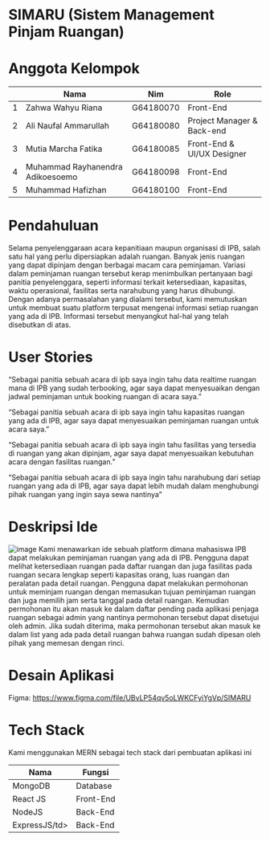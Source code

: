 # SIMARU (Sistem Management Pinjam Ruangan)

# Anggota Kelompok

<table>
    <thead>
        <tr>
            <th></th>
            <th>Nama</th>
            <th>Nim</th>
          <th>Role</th>
        </tr>
    </thead>
    <tbody>
        <tr>
            <td>1</td>
            <td>Zahwa Wahyu Riana</td>
            <td>G64180070</td>
            <td>Front-End</td>
        </tr>
        <tr>
            <td>2</td>
            <td>Ali Naufal Ammarullah</td>
            <td>G64180080</td>
            <td>Project Manager & Back-end</td>
        </tr>
        <tr>
            <td>3</td>
            <td>Mutia Marcha Fatika</td>
            <td>G64180085</td>
            <td>Front-End & UI/UX Designer</td>
        </tr>
        <tr>
            <td>4</td>
            <td>Muhammad Rayhanendra Adikoesoemo</td>
            <td>G64180098</td>
            <td>Front-End</td>
        </tr>
      <tr>
            <td>5</td>
            <td>Muhammad Hafizhan</td>
            <td>G64180100</td>
            <td>Front-End</td>
        </tr>
</tbody>
</table>

# Pendahuluan
Selama penyelenggaraan acara kepanitiaan maupun organisasi di IPB, salah satu hal yang perlu dipersiapkan adalah ruangan. Banyak jenis ruangan yang dapat dipinjam dengan berbagai macam cara peminjaman. Variasi dalam peminjaman ruangan tersebut kerap menimbulkan pertanyaan bagi panitia penyelenggara, seperti informasi terkait ketersediaan, kapasitas, waktu operasional, fasilitas serta narahubung yang harus dihubungi. Dengan adanya permasalahan yang dialami tersebut, kami memutuskan untuk membuat suatu platform terpusat mengenai informasi setiap ruangan yang ada di IPB. Informasi tersebut menyangkut hal-hal yang telah disebutkan di atas. 

# User Stories
“Sebagai panitia sebuah acara di ipb saya ingin tahu data realtime ruangan mana di IPB yang sudah terbooking, agar saya dapat menyesuaikan dengan jadwal peminjaman untuk booking ruangan di acara saya.”

“Sebagai panitia sebuah acara di ipb saya ingin tahu kapasitas ruangan yang ada di IPB, agar saya dapat menyesuaikan peminjaman ruangan untuk acara saya.”

“Sebagai panitia sebuah acara di ipb saya ingin tahu fasilitas yang tersedia di ruangan yang akan dipinjam, agar saya dapat menyesuaikan kebutuhan acara dengan fasilitas ruangan.”

“Sebagai panitia sebuah acara di ipb saya ingin tahu narahubung dari setiap ruangan yang ada di IPB, agar saya dapat lebih mudah dalam menghubungi pihak ruangan yang ingin saya sewa nantinya”

# Deskripsi Ide
![image](https://user-images.githubusercontent.com/48080443/119325834-7c8d5a00-bcab-11eb-8cf7-cc60745eb817.png)
Kami menawarkan ide sebuah platform dimana mahasiswa IPB dapat melakukan peminjaman ruangan yang ada di  IPB. Pengguna dapat melihat ketersediaan ruangan pada daftar ruangan dan juga fasilitas pada ruangan secara lengkap seperti kapasitas orang, luas ruangan dan peralatan pada detail ruangan. Pengguna dapat melakukan permohonan untuk meminjam ruangan dengan memasukan tujuan peminjaman ruangan dan juga memilih jam serta tanggal pada detail ruangan. Kemudian permohonan itu akan masuk ke dalam daftar pending pada aplikasi penjaga ruangan sebagai admin yang nantinya permohonan tersebut dapat disetujui oleh admin. Jika sudah diterima, maka permohonan tersebut akan masuk ke dalam list yang ada pada detail ruangan bahwa ruangan sudah dipesan oleh pihak yang memesan dengan rinci.

# Desain Aplikasi
Figma: https://www.figma.com/file/UBvLP54qv5oLWKCFyiYgVp/SIMARU

# Tech Stack
Kami menggunakan MERN sebagai tech stack dari pembuatan aplikasi ini
<table>
    <thead>
        <tr>
            <th>Nama</th>
            <th>Fungsi</th>
        </tr>
    </thead>
    <tbody>
        <tr>
            <td>MongoDB</td>
            <td>Database</td>
        </tr>
        <tr>
            <td>React JS</td>
            <td>Front-End</td>
        </tr>
        <tr>
            <td>NodeJS</td>
            <td>Back-End</td>
        </tr>
        <tr>
            <td>ExpressJS/td>
            <td>Back-End</td>
        </tr>
</tbody>
</table>
